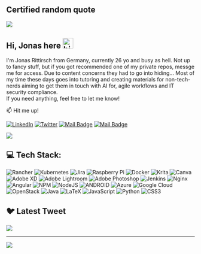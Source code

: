 ## Certified random quote
![](https://quotes-github-readme.vercel.app/api?type=horizontal&theme=radical)

## Hi, Jonas here <img src="https://user-images.githubusercontent.com/1303154/88677602-1635ba80-d120-11ea-84d8-d263ba5fc3c0.gif" width="28px" height="28px" alt="hi">

I'm Jonas Rittirsch from Germany, currently 26 yo and busy as hell. Not up to fancy stuff, but if you got recommended one of my private repos, messge me for access. Due to content concerns they had to go into hiding... Most of my time these days goes into tutoring and creating materials for non-tech-nerds aiming to get them in touch with AI for, agile workflows and IT security compliance. <br>
If you need anything, feel free to let me know!

:mailbox: Hit me up!

[![LinkedIn](https://img.shields.io/badge/LinkedIn-%230077B5.svg?logo=linkedin&logoColor=white)](https://linkedin.com/in/jonas-rittirsch) [![Twitter](https://img.shields.io/badge/Twitter-%231DA1F2.svg?logo=Twitter&logoColor=white)](https://twitter.com/@ger_squiddlet) [![Mail Badge](https://img.shields.io/badge/-Mail@Me-c0392b?style=flat&labelColor=c0392b&logo=gmail&logoColor=white)](mailto:squiddlet@mailbox.org) [![Mail Badge](https://img.shields.io/badge/-@germansquiddlet-e84393?style=flat&labelColor=e84393&logo=instagram&logoColor=white)](https://instagram.com/germansquiddlet)

<img src="https://imgs.xkcd.com/comics/new.png">

## 💻 Tech Stack:
![Rancher](https://img.shields.io/badge/rancher-%230075A8.svg?style=flat&logo=rancher&logoColor=white) ![Kubernetes](https://img.shields.io/badge/kubernetes-%23326ce5.svg?style=flat&logo=kubernetes&logoColor=white) ![Jira](https://img.shields.io/badge/jira-%230A0FFF.svg?style=flat&logo=jira&logoColor=white) ![Raspberry Pi](https://img.shields.io/badge/-RaspberryPi-C51A4A?style=flat&logo=Raspberry-Pi) ![Docker](https://img.shields.io/badge/docker-%230db7ed.svg?style=flat&logo=docker&logoColor=white) ![Krita](https://img.shields.io/badge/Krita-203759?style=flat&logo=krita&logoColor=EEF37B) ![Canva](https://img.shields.io/badge/Canva-%2300C4CC.svg?style=flat&logo=Canva&logoColor=white) ![Adobe XD](https://img.shields.io/badge/Adobe%20XD-470137?style=flat&logo=Adobe%20XD&logoColor=#FF61F6) ![Adobe Lightroom](https://img.shields.io/badge/Adobe%20Lightroom-31A8FF.svg?style=flat&logo=Adobe%20Lightroom&logoColor=white) ![Adobe Photoshop](https://img.shields.io/badge/adobephotoshop-%2331A8FF.svg?style=flat&logo=adobephotoshop&logoColor=white) ![Jenkins](https://img.shields.io/badge/jenkins-%232C5263.svg?style=flat&logo=jenkins&logoColor=white) ![Nginx](https://img.shields.io/badge/nginx-%23009639.svg?style=flat&logo=nginx&logoColor=white) ![Angular](https://img.shields.io/badge/angular-%23DD0031.svg?style=flat&logo=angular&logoColor=white) ![NPM](https://img.shields.io/badge/NPM-%23000000.svg?style=flat&logo=npm&logoColor=white) ![NodeJS](https://img.shields.io/badge/node.js-6DA55F?style=flat&logo=node.js&logoColor=white) ![ANDROID](https://img.shields.io/badge/android-%2320232a.svg?style=flat&logo=android&logoColor=%a4c639) ![Azure](https://img.shields.io/badge/azure-%230072C6.svg?style=flat&logo=azure-devops&logoColor=white) ![Google Cloud](https://img.shields.io/badge/Google%20Cloud-%234285F4.svg?style=flat&logo=google-cloud&logoColor=white) ![OpenStack](https://img.shields.io/badge/Openstack-%23f01742.svg?style=flat&logo=openstack&logoColor=white) ![Java](https://img.shields.io/badge/java-%23ED8B00.svg?style=flat&logo=java&logoColor=white) ![LaTeX](https://img.shields.io/badge/latex-%23008080.svg?style=flat&logo=latex&logoColor=white) ![JavaScript](https://img.shields.io/badge/javascript-%23323330.svg?style=flat&logo=javascript&logoColor=%23F7DF1E) ![Python](https://img.shields.io/badge/python-3670A0?style=flat&logo=python&logoColor=ffdd54) ![CSS3](https://img.shields.io/badge/css3-%231572B6.svg?style=flat&logo=css3&logoColor=white)

<!-- ## 📊 GitHub Stats:
![](https://github-readme-stats.vercel.app/api?username=germansquid&theme=dark&hide_border=false&include_all_commits=false&count_private=false)<br/>
![](https://github-readme-streak-stats.herokuapp.com/?user=germansquid&theme=dark&hide_border=false)<br/>
![](https://github-readme-stats.vercel.app/api/top-langs/?username=germansquid&theme=dark&hide_border=false&include_all_commits=false&count_private=false&layout=compact) -->

## 🐦 Latest Tweet
[![](https://gtce.itsvg.in/api?username=@WilburSoot)](https://github.com/VishwaGauravIn/github-twitter-card-embed)

---
[![](https://visitcount.itsvg.in/api?id=germansquid&icon=0&color=8)](https://visitcount.itsvg.in)

<!-- Proudly created with GPRM ( https://gprm.itsvg.in )
